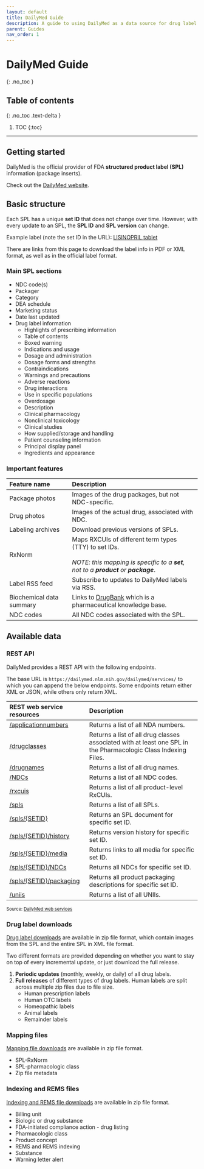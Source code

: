 ```yaml
---
layout: default
title: DailyMed Guide
description: A guide to using DailyMed as a data source for drug label information.
parent: Guides
nav_order: 1
---
```


# DailyMed Guide
{: .no_toc }

## Table of contents
{: .no_toc .text-delta }

1. TOC
{:toc}

---

## Getting started
DailyMed is the official provider of FDA **structured product label (SPL)** information (package inserts).

Check out the [DailyMed website](https://dailymed.nlm.nih.gov/dailymed/).

## Basic structure
Each SPL has a unique **set ID** that does not change over time.  However, with every update to an SPL, the **SPL ID** and **SPL version** can change.

Example label (note the set ID in the URL): [LISINOPRIL tablet](https://dailymed.nlm.nih.gov/dailymed/drugInfo.cfm?setid=7d6c31e2-b5a4-4279-8013-a8dad37ea73b)

There are links from this page to download the label info in PDF or XML format, as well as in the official label format.

### Main SPL sections
* NDC code(s)
* Packager
* Category
* DEA schedule
* Marketing status
* Date last updated
* Drug label information
    * Highlights of prescribing information
    * Table of contents
    * Boxed warning
    * Indications and usage
    * Dosage and administration
    * Dosage forms and strengths
    * Contraindications
    * Warnings and precautions
    * Adverse reactions
    * Drug interactions
    * Use in specific populations
    * Overdosage
    * Description
    * Clinical pharmacology
    * Nonclinical toxicology
    * Clinical studies
    * How supplied/storage and handling
    * Patient counseling information
    * Principal display panel
    * Ingredients and appearance


### Important features

| Feature name | Description |
| :----------- | :---------- |
| Package photos | Images of the drug packages, but not NDC-specific. |
| Drug photos | Images of the actual drug, associated with NDC. |
| Labeling archives | Download previous versions of SPLs. |
| RxNorm | Maps RXCUIs of different term types (TTY) to set IDs.<br/><br/>*NOTE: this mapping is specific to a **set**, not to a **product** or **package***. |
| Label RSS feed | Subscribe to updates to DailyMed labels via RSS. |
| Biochemical data summary | Links to [DrugBank](https://go.drugbank.com/) which is a pharmaceutical knowledge base. |
| NDC codes | All NDC codes associated with the SPL. |

## Available data

### REST API

DailyMed provides a REST API with the following endpoints.

The base URL is `https://dailymed.nlm.nih.gov/dailymed/services/` to which you can append the below endpoints. Some endpoints return either XML or JSON, while others only return XML.

| REST web service resources | Description |
| :------------------------- | :---------- |
| [/applicationnumbers](https://dailymed.nlm.nih.gov/dailymed/webservices-help/v2/applicationnumbers_api.cfm) | Returns a list of all NDA numbers. |
| [/drugclasses](https://dailymed.nlm.nih.gov/dailymed/webservices-help/v2/drugclasses_api.cfm) | Returns a list of all drug classes associated with at least one SPL in the Pharmacologic Class Indexing Files. |
| [/drugnames](https://dailymed.nlm.nih.gov/dailymed/webservices-help/v2/drugnames_api.cfm) | Returns a list of all drug names. |
| [/NDCs](https://dailymed.nlm.nih.gov/dailymed/webservices-help/v2/NDCs_api.cfm) | Returns a list of all NDC codes. |
| [/rxcuis](https://dailymed.nlm.nih.gov/dailymed/webservices-help/v2/rxcuis_api.cfm) | Returns a list of all product-level RxCUIs. |
| [/spls](https://dailymed.nlm.nih.gov/dailymed/webservices-help/v2/spls_api.cfm) | Returns a list of all SPLs. |
| [/spls/{SETID}](https://dailymed.nlm.nih.gov/dailymed/webservices-help/v2/spls_setid_api.cfm) | Returns an SPL document for specific set ID. |
| [/spls/{SETID}/history](https://dailymed.nlm.nih.gov/dailymed/webservices-help/v2/spls_setid_history_api.cfm) | Returns version history for specific set ID. |
| [/spls/{SETID}/media](https://dailymed.nlm.nih.gov/dailymed/webservices-help/v2/spls_setid_media_api.cfm) | Returns links to all media for specific set ID. |
| [/spls/{SETID}/NDCs](https://dailymed.nlm.nih.gov/dailymed/webservices-help/v2/spls_setid_NDCs_api.cfm) | Returns all NDCs for specific set ID. |
| [/spls/{SETID}/packaging](https://dailymed.nlm.nih.gov/dailymed/webservices-help/v2/spls_setid_packaging_api.cfm) | Returns all product packaging descriptions for specific set ID. |
| [/uniis](https://dailymed.nlm.nih.gov/dailymed/webservices-help/v2/uniis_api.cfm) | Returns a list of all UNIIs. |

<small>Source: [DailyMed web services](https://dailymed.nlm.nih.gov/dailymed/app-support-web-services.cfm)</small>

### Drug label downloads
[Drug label downloads](https://dailymed.nlm.nih.gov/dailymed/spl-resources-all-drug-labels.cfm) are available in zip file format, which contain images from the SPL and the entire SPL in XML file format.

Two different formats are provided depending on whether you want to stay on top of every incremental update, or just download the full release.
1. **Periodic updates** (monthly, weekly, or daily) of all drug labels.
1. **Full releases** of different types of drug labels.  Human labels are split across multiple zip files due to file size.
    * Human prescription labels
    * Human OTC labels
    * Homeopathic labels
    * Animal labels
    * Remainder labels

### Mapping files
[Mapping file downloads](https://dailymed.nlm.nih.gov/dailymed/spl-resources-all-mapping-files.cfm) are available in zip file format.
* SPL-RxNorm
* SPL-pharmacologic class
* Zip file metadata

### Indexing and REMS files
[Indexing and REMS file downloads](https://dailymed.nlm.nih.gov/dailymed/spl-resources-all-indexing-files.cfm) are available in zip file format.
* Billing unit
* Biologic or drug substance
* FDA-initiated compliance action - drug listing
* Pharmacologic class
* Product concept
* REMS and REMS indexing
* Substance
* Warning letter alert
